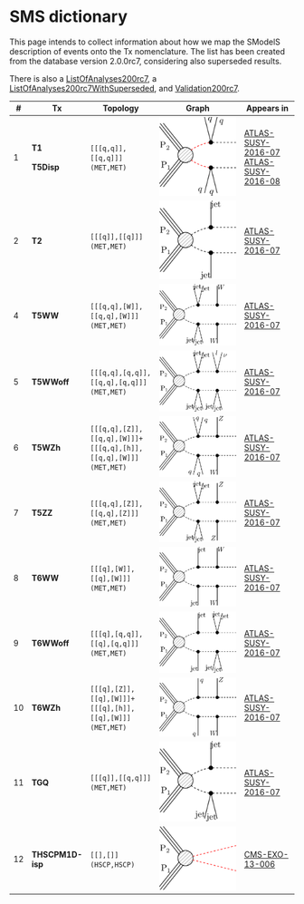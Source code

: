 

# SMS dictionary
This page intends to collect information about how we map the SModelS description of
events onto the Tx nomenclature. The list has been created from the database version 2.0.0rc7, considering also superseded results.

There is also a [ListOfAnalyses200rc7](https://smodels.github.io/docs/ListOfAnalyses200rc7), a [ListOfAnalyses200rc7WithSuperseded](https://smodels.github.io/docs/ListOfAnalyses200rc7WithSuperseded), and [Validation200rc7](Validation200rc7).

| **#** | **Tx** | **Topology** | **Graph** | **Appears in** |
| ----- | ------ | ------------ | --------- | -------------- |
| 1 | <a name="T1"></a>**T1**<br><BR><a name="T5Disp"></a>**T5Disp**<br> | `[[[q,q]],[[q,q]]]`<BR>`(MET,MET)` | ![T5Disp](../feyn/straight/T5Disp.png) | [ATLAS-SUSY-2016-07](ListOfAnalyses200rc7#ATLAS-SUSY-2016-07)<BR>[ATLAS-SUSY-2016-08](ListOfAnalyses200rc7#ATLAS-SUSY-2016-08)|
| 2 | <a name="T2"></a>**T2**<br> | `[[[q]],[[q]]]`<BR>`(MET,MET)` | ![T2](../feyn/straight/T2.png) | [ATLAS-SUSY-2016-07](ListOfAnalyses200rc7#ATLAS-SUSY-2016-07)|
| 4 | <a name="T5WW"></a>**T5WW**<br> | `[[[q,q],[W]],[[q,q],[W]]]`<BR>`(MET,MET)` | ![T5WW](../feyn/straight/T5WW.png) | [ATLAS-SUSY-2016-07](ListOfAnalyses200rc7#ATLAS-SUSY-2016-07)|
| 5 | <a name="T5WWoff"></a>**T5WWoff**<br> | `[[[q,q],[q,q]],[[q,q],[q,q]]]`<BR>`(MET,MET)` | ![T5WWoff](../feyn/straight/T5WWoff.png) | [ATLAS-SUSY-2016-07](ListOfAnalyses200rc7#ATLAS-SUSY-2016-07)|
| 6 | <a name="T5WZh"></a>**T5WZh**<br> | `[[[q,q],[Z]],[[q,q],[W]]]+`<BR>`[[[q,q],[h]],[[q,q],[W]]]`<BR>`(MET,MET)` | ![T5WZh](../feyn/straight/T5WZh.png) | [ATLAS-SUSY-2016-07](ListOfAnalyses200rc7#ATLAS-SUSY-2016-07)|
| 7 | <a name="T5ZZ"></a>**T5ZZ**<br> | `[[[q,q],[Z]],[[q,q],[Z]]]`<BR>`(MET,MET)` | ![T5ZZ](../feyn/straight/T5ZZ.png) | [ATLAS-SUSY-2016-07](ListOfAnalyses200rc7#ATLAS-SUSY-2016-07)|
| 8 | <a name="T6WW"></a>**T6WW**<br> | `[[[q],[W]],[[q],[W]]]`<BR>`(MET,MET)` | ![T6WW](../feyn/straight/T6WW.png) | [ATLAS-SUSY-2016-07](ListOfAnalyses200rc7#ATLAS-SUSY-2016-07)|
| 9 | <a name="T6WWoff"></a>**T6WWoff**<br> | `[[[q],[q,q]],[[q],[q,q]]]`<BR>`(MET,MET)` | ![T6WWoff](../feyn/straight/T6WWoff.png) | [ATLAS-SUSY-2016-07](ListOfAnalyses200rc7#ATLAS-SUSY-2016-07)|
| 10 | <a name="T6WZh"></a>**T6WZh**<br> | `[[[q],[Z]],[[q],[W]]]+`<BR>`[[[q],[h]],[[q],[W]]]`<BR>`(MET,MET)` | ![T6WZh](../feyn/straight/T6WZh.png) | [ATLAS-SUSY-2016-07](ListOfAnalyses200rc7#ATLAS-SUSY-2016-07)|
| 11 | <a name="TGQ"></a>**TGQ**<br> | `[[[q]],[[q,q]]]`<BR>`(MET,MET)` | ![TGQ](../feyn/straight/TGQ.png) | [ATLAS-SUSY-2016-07](ListOfAnalyses200rc7#ATLAS-SUSY-2016-07)|
| 12 | <a name="THSCPM1Disp"></a>**THSCPM1D-<br>isp**<br> | `[[],[]]`<BR>`(HSCP,HSCP)` | ![THSCPM1Disp](../feyn/straight/THSCPM1Disp.png) | [CMS-EXO-13-006](ListOfAnalyses200rc7#CMS-EXO-13-006)|

